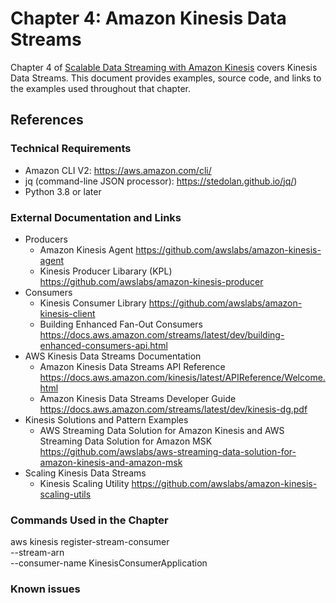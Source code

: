 # Chapter 4: Amazon Kinesis Data Streams
Chapter 4 of [Scalable Data Streaming with Amazon Kinesis](https://www.amazon.com/gp/product/1800565402) covers Kinesis Data Streams. This document provides examples, source code, and links to the examples used throughout that chapter.

## References
### Technical Requirements
* Amazon CLI V2: https://aws.amazon.com/cli/
* jq (command-line JSON processor): https://stedolan.github.io/jq/)
* Python 3.8 or later

### External Documentation and Links
* Producers
  * Amazon Kinesis Agent https://github.com/awslabs/amazon-kinesis-agent
  * Kinesis Producer Libarary (KPL)
https://github.com/awslabs/amazon-kinesis-producer
* Consumers
  * Kinesis Consumer Library https://github.com/awslabs/amazon-kinesis-client
  * Building Enhanced Fan-Out Consumers https://docs.aws.amazon.com/streams/latest/dev/building-enhanced-consumers-api.html
* AWS Kinesis Data Streams Documentation
  * Amazon Kinesis Data Streams API Reference 
https://docs.aws.amazon.com/kinesis/latest/APIReference/Welcome.html
  * Amazon Kinesis Data Streams Developer Guide https://docs.aws.amazon.com/streams/latest/dev/kinesis-dg.pdf
* Kinesis Solutions and Pattern Examples
  * AWS Streaming Data Solution for Amazon Kinesis and AWS Streaming Data Solution for Amazon MSK https://github.com/awslabs/aws-streaming-data-solution-for-amazon-kinesis-and-amazon-msk
* Scaling Kinesis Data Streams
  * Kinesis Scaling Utility https://github.com/awslabs/amazon-kinesis-scaling-utils  


### Commands Used in the Chapter

aws kinesis register-stream-consumer \
    --stream-arn <your-stream-arn-here>  \
    --consumer-name KinesisConsumerApplication

### Known issues
